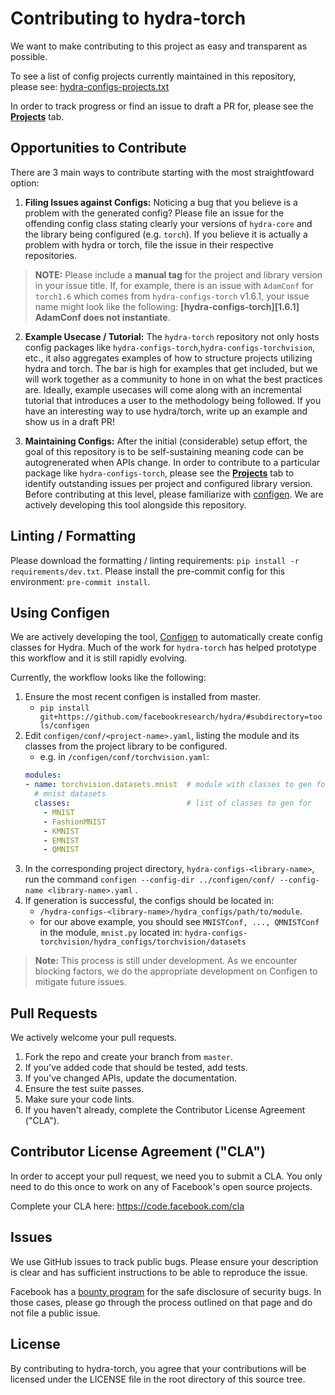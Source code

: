 # Contributing to hydra-torch
We want to make contributing to this project as easy and transparent as
possible.

To see a list of config projects currently maintained in this repository, please see: [hydra-configs-projects.txt](hydra-configs-projects.txt)

In order to track progress or find an issue to draft a PR for, please see the [**Projects**](https://github.com/pytorch/hydra-torch/projects) tab.

## Opportunities to Contribute
There are 3 main ways to contribute starting with the most straightfoward option:

1. **Filing Issues against Configs:** Noticing a bug that you believe is a problem with the generated config? Please file an issue for the offending config class stating clearly your versions of `hydra-core` and the library being configured (e.g. `torch`). If you believe it is actually a problem with hydra or torch, file the issue in their respective repositories. 

> **NOTE:** Please include a **manual tag** for the project and library version in your issue title. If, for example, there is an issue with `AdamConf` for `torch1.6` which comes from `hydra-configs-torch` v1.6.1, your issue name might look like the following:
 **[hydra-configs-torch][1.6.1] AdamConf does not instantiate**.

2. **Example Usecase / Tutorial:** The `hydra-torch` repository not only hosts config packages like `hydra-configs-torch`,`hydra-configs-torchvision`, etc., it also aggregates examples of how to structure projects utilizing hydra and torch. The bar is high for examples that get included, but we will work together as a community to hone in on what the best practices are. Ideally, example usecases will come along with an incremental tutorial that introduces a user to the methodology being followed. If you have an interesting way to use hydra/torch, write up an example and show us in a draft PR!

3. **Maintaining Configs:** After the initial (considerable) setup effort, the goal of this repository is to be self-sustaining meaning code can be autogrenerated when APIs change. In order to contribute to a particular package like `hydra-configs-torch`, please see the [**Projects**](https://github.com/pytorch/hydra-torch/projects) tab to identify outstanding issues per project and configured library version. Before contributing at this level, please familiarize with [configen](https://github.com/facebookresearch/hydra/tree/master/tools/configen). We are actively developing this tool alongside this repository.

## Linting / Formatting
Please download the formatting / linting requirements: `pip install -r requirements/dev.txt`.
Please install the pre-commit config for this environment: `pre-commit install`.


## Using Configen

We are actively developing the tool, [Configen](https://github.com/facebookresearch/hydra/tree/master/tools/configen) to automatically create config classes for Hydra. Much of the work for `hydra-torch` has helped prototype this workflow and it is still rapidly evolving.

Currently, the workflow looks like the following:

1. Ensure the most recent configen is installed from master.
   - `pip install git+https://github.com/facebookresearch/hydra/#subdirectory=tools/configen`
2. Edit `configen/conf/<project-name>.yaml`, listing the module and its classes from the project library to be configured.
   - e.g. in `/configen/conf/torchvision.yaml`:
	```yaml
    modules:
    - name: torchvision.datasets.mnist  # module with classes to gen for
      # mnist datasets
      classes:                          # list of classes to gen for
        - MNIST
        - FashionMNIST
        - KMNIST
        - EMNIST
        - QMNIST

    ```
3. In the corresponding project directory, `hydra-configs-<library-name>`, run the command `configen --config-dir ../configen/conf/ --config-name <library-name>.yaml` .
4. If generation is successful, the configs should be located in:
     - `/hydra-configs-<library-name>/hydra_configs/path/to/module`.
   - for our above example, you should see `MNISTConf, ..., QMNISTConf` in the module, `mnist.py` located in:
  `hydra-configs-torchvision/hydra_configs/torchvision/datasets`

>**Note:** This process is still under development. As we encounter blocking factors, we do the appropriate development on Configen to mitigate future issues.


## Pull Requests
We actively welcome your pull requests.

1. Fork the repo and create your branch from `master`.
2. If you've added code that should be tested, add tests.
3. If you've changed APIs, update the documentation.
4. Ensure the test suite passes.
5. Make sure your code lints.
6. If you haven't already, complete the Contributor License Agreement ("CLA").

## Contributor License Agreement ("CLA")
In order to accept your pull request, we need you to submit a CLA. You only need
to do this once to work on any of Facebook's open source projects.

Complete your CLA here: <https://code.facebook.com/cla>

## Issues
We use GitHub issues to track public bugs. Please ensure your description is
clear and has sufficient instructions to be able to reproduce the issue.

Facebook has a [bounty program](https://www.facebook.com/whitehat/) for the safe
disclosure of security bugs. In those cases, please go through the process
outlined on that page and do not file a public issue.

## License
By contributing to hydra-torch, you agree that your contributions will be licensed
under the LICENSE file in the root directory of this source tree.
